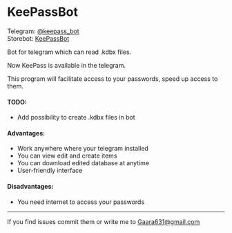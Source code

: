 # KeePassBot
Telegram: [@keepass_bot](http://telegram.me/keepass_bot)   
Storebot: [KeePassBot](https://storebot.me/mybots?bot=keepass_bot)

Bot for telegram which can read .kdbx files.

Now KeePass is available in the telegram.

This program will facilitate access to your passwords, speed up access to them.

 #### TODO:
* Add possibility to create .kdbx files in bot

 #### Advantages:
* Work anywhere where your telegram installed
* You can view edit and create items
* You can download edited database at anytime
* User-friendly interface

 #### Disadvantages:
* You need internet to access your passwords  

------------------------
If you find issues commit them or write me to Gaara631@gmail.com
